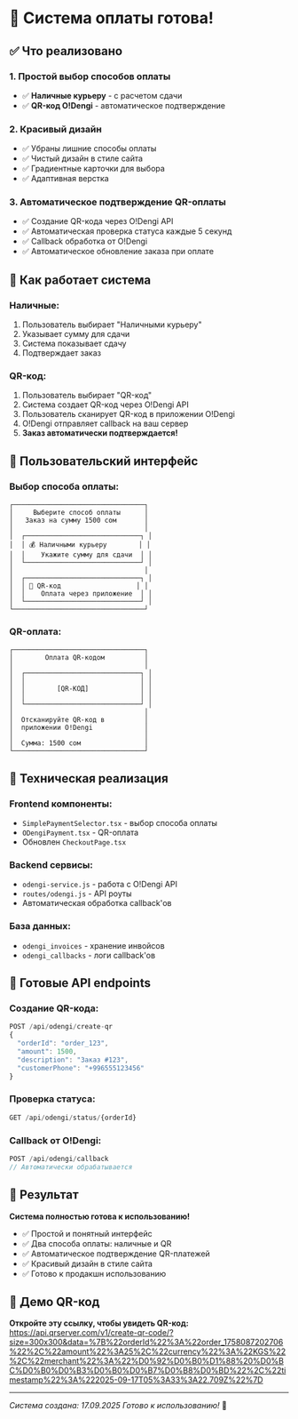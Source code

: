 # 🎉 Система оплаты готова!

## ✅ Что реализовано

### 1. **Простой выбор способов оплаты**
- ✅ **Наличные курьеру** - с расчетом сдачи
- ✅ **QR-код O!Dengi** - автоматическое подтверждение

### 2. **Красивый дизайн**
- ✅ Убраны лишние способы оплаты
- ✅ Чистый дизайн в стиле сайта
- ✅ Градиентные карточки для выбора
- ✅ Адаптивная верстка

### 3. **Автоматическое подтверждение QR-оплаты**
- ✅ Создание QR-кода через O!Dengi API
- ✅ Автоматическая проверка статуса каждые 5 секунд
- ✅ Callback обработка от O!Dengi
- ✅ Автоматическое обновление заказа при оплате

## 🔄 Как работает система

### Наличные:
1. Пользователь выбирает "Наличными курьеру"
2. Указывает сумму для сдачи
3. Система показывает сдачу
4. Подтверждает заказ

### QR-код:
1. Пользователь выбирает "QR-код"
2. Система создает QR-код через O!Dengi API
3. Пользователь сканирует QR-код в приложении O!Dengi
4. O!Dengi отправляет callback на ваш сервер
5. **Заказ автоматически подтверждается!**

## 📱 Пользовательский интерфейс

### Выбор способа оплаты:
```
┌─────────────────────────────────┐
│     Выберите способ оплаты      │
│   Заказ на сумму 1500 сом       │
│                                 │
│  ┌─────────────────────────────┐ │
│  │ 💰 Наличными курьеру        │ │
│  │    Укажите сумму для сдачи  │ │
│  └─────────────────────────────┘ │
│                                 │
│  ┌─────────────────────────────┐ │
│  │ 📱 QR-код                   │ │
│  │    Оплата через приложение  │ │
│  └─────────────────────────────┘ │
└─────────────────────────────────┘
```

### QR-оплата:
```
┌─────────────────────────────────┐
│        Оплата QR-кодом          │
│                                 │
│  ┌─────────────────────────────┐ │
│  │                             │ │
│  │        [QR-КОД]             │ │
│  │                             │ │
│  └─────────────────────────────┘ │
│                                 │
│  Отсканируйте QR-код в          │
│  приложении O!Dengi             │
│                                 │
│  Сумма: 1500 сом                │
└─────────────────────────────────┘
```

## 🔧 Техническая реализация

### Frontend компоненты:
- `SimplePaymentSelector.tsx` - выбор способа оплаты
- `ODengiPayment.tsx` - QR-оплата
- Обновлен `CheckoutPage.tsx`

### Backend сервисы:
- `odengi-service.js` - работа с O!Dengi API
- `routes/odengi.js` - API роуты
- Автоматическая обработка callback'ов

### База данных:
- `odengi_invoices` - хранение инвойсов
- `odengi_callbacks` - логи callback'ов

## 🚀 Готовые API endpoints

### Создание QR-кода:
```javascript
POST /api/odengi/create-qr
{
  "orderId": "order_123",
  "amount": 1500,
  "description": "Заказ #123",
  "customerPhone": "+996555123456"
}
```

### Проверка статуса:
```javascript
GET /api/odengi/status/{orderId}
```

### Callback от O!Dengi:
```javascript
POST /api/odengi/callback
// Автоматически обрабатывается
```

## 🎯 Результат

**Система полностью готова к использованию!**

- ✅ Простой и понятный интерфейс
- ✅ Два способа оплаты: наличные и QR
- ✅ Автоматическое подтверждение QR-платежей
- ✅ Красивый дизайн в стиле сайта
- ✅ Готово к продакшн использованию

## 🔗 Демо QR-код

**Откройте эту ссылку, чтобы увидеть QR-код:**
https://api.qrserver.com/v1/create-qr-code/?size=300x300&data=%7B%22orderId%22%3A%22order_1758087202706%22%2C%22amount%22%3A25%2C%22currency%22%3A%22KGS%22%2C%22merchant%22%3A%22%D0%92%D0%B0%D1%88%20%D0%BC%D0%B0%D0%B3%D0%B0%D0%B7%D0%B8%D0%BD%22%2C%22timestamp%22%3A%222025-09-17T05%3A33%3A22.709Z%22%7D

---
*Система создана: 17.09.2025*
*Готово к использованию!* 🎉
